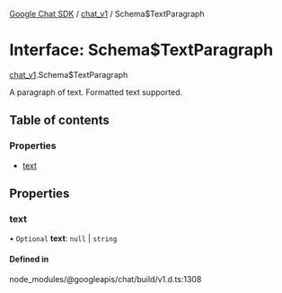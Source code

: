 [Google Chat SDK](../README.md) / [chat\_v1](../modules/chat_v1.md) / Schema$TextParagraph

# Interface: Schema$TextParagraph

[chat_v1](../modules/chat_v1.md).Schema$TextParagraph

A paragraph of text. Formatted text supported.

## Table of contents

### Properties

- [text](chat_v1.Schema_TextParagraph.md#text)

## Properties

### text

• `Optional` **text**: ``null`` \| `string`

#### Defined in

node_modules/@googleapis/chat/build/v1.d.ts:1308
